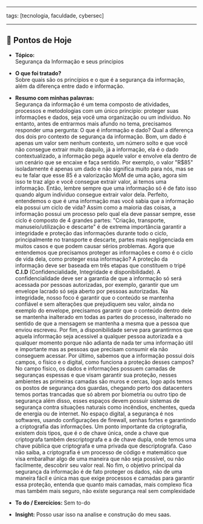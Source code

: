 
---

tags: [tecnologia, faculdade, cybersec]

---

## 📝 Pontos de Hoje

- **Tópico:**  
	 Segurança da Informação e seus principios

- **O que foi tratado?**  
	 Sobre quais são os princípios e o que é a segurança da informação, além da diferença entre dado e informação.

- **Resumo com minhas palavras:**  
	 Segurança da informação é um tema composto de atividades, processos e metodologias com um único principio: proteger suas informações e dados, seja você uma organização ou um individuo. No entanto, antes de entrarmos mais afundo no tema, precisamos responder uma pergunta: O que é informação e dado? Qual a diferença dos dois pro contexto de segurança da informação. Bom, um dado é apenas um valor sem nenhum contexto, um número solto e que você não consegue extrair muito daquilo, já a informação, ela é o dado contextualizado, a informação pega aquele valor e envolve ela dentro de um cenário que se encaixe e faça sentido. Por exemplo, o valor "R$85" isoladamente é apenas um dado e não significa muito para nós, mas se eu te falar que esse 85 é a valorização MoM de uma ação, agora sim isso te traz algo e você consegue extrair valor, ai temos uma informação. Então, lembre sempre que uma informação só é de fato isso quando algum individuo consegue extrair valor dela. Perfeito, entendemos o que é uma informação mas você sabia que a informação ela possui um ciclo de vida? Assim como a maioria das coisas, a informação possui um processo pelo qual ela deve passar sempre, esse ciclo é composto de 4 grandes partes: "Criação, transporte, manuseio/utilização e descarte" é de extrema importância garantir a integridade e proteção das informações durante todo o ciclo, principalmente no transporte e descarte, partes mais negligenciada em muitos casos e que podem causar sérios problemas. Agora que entendemos que precisamos proteger as informações e como é o ciclo de vida dela, como proteger essa informação? A proteção da informação deve ser baseada em três etapas que constituem o tripé **C.I.D** (Confidencialidade, Integridade e disponibilidade). A confidencialidade deve ser a garantia de que a informação só será acessada por pessoas autorizadas, por exemplo, garantir que um envelope lacrado só seja aberto por pessoas autorizadas. Na integridade, nosso foco é garantir que o conteúdo se mantenha confiável e sem alterações que prejudiquem seu valor, ainda no exemplo do envelope, precisamos garantir que o conteúdo dentro dele se mantenha inalterado em todas as partes do processo, inalterado no sentido de que a mensagem se mantenha a mesma que a pessoa que enviou escreveu. Por fim, a disponibilidade serve para garantirmos que aquela informação seja acessivel a qualquer pessoa autorizada e a qualquer momento porque não adianta de nada ter uma informação útil e importante mas as pessoas que precisam consumir ela não conseguem acessar. Por último, sabemos que a informação possui dois campos, o físico e o digital, como funciona a proteção desses campos? No campo físico, os dados e informações possuem camadas de seguranças espessas e que visam garantir sua proteção, nesses ambientes as primeiras camadas são muros e cercas, logo após temos os postos de segurança dos guardas, chegando perto dos datacenters temos portas trancadas que só abrem por biometria ou outro tipo de segurança além disso, esses espaços devem possuir sistemas de segurança contra situações naturais como incêndios, enchentes, queda de energia ou de internet. No espaço digital, a segurança é nos softwares, usando configurações de firewall, senhas fortes e garantindo a criptografia das informações. Um ponto importante da criptografia, existem dois tipos, que é o de chave única, onde a chave que criptografa também descriptografa e a de chave dupla, onde temos uma chave pública que criptografa e uma privada que descriptografa. Caso não saiba, a criptografia é um processo de código e matemático que visa embaralhar algo de uma maneira que não seja possível, ou não facilmente, descobrir seu valor real. No fim, o objetivo principal da segurança da informação é de fato proteger os dados, não de uma maneira fácil e única mas que exige processos e camadas para garantir essa proteção, entenda que quanto mais camadas, mais complexo fica mas também mais seguro, não existe segurança real sem complexidade

- **To do / Exercícios:** 
	 Sem to-do

- **Insight:**
	 Posso usar isso na analise e construção do meu saas.